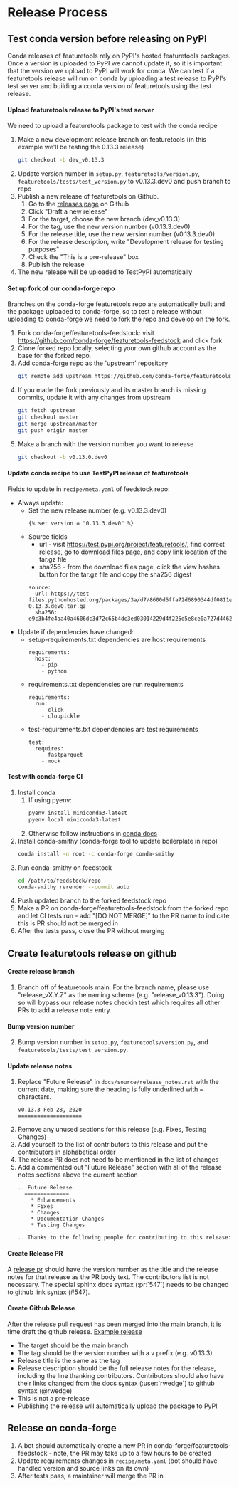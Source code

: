 # Release Process
## Test conda version before releasing on PyPI
Conda releases of featuretools rely on PyPI's hosted featuretools packages. Once a version is uploaded to PyPI we cannot update it, so it is important that the version we upload to PyPI will work for conda.  We can test if a featuretools release will run on conda by uploading a test release to PyPI's test server and building a conda version of featuretools using the test release.

#### Upload featuretools release to PyPI's test server
We need to upload a featuretools package to test with the conda recipe
1. Make a new development release branch on featuretools (in this example we'll be testing the 0.13.3 release)
    ```bash
    git checkout -b dev_v0.13.3
    ```
2. Update version number in `setup.py`, `featuretools/version.py`, `featuretools/tests/test_version.py` to v0.13.3.dev0 and push branch to repo
3. Publish a new release of featuretools on Github.
    1. Go to the [releases page](https://github.com/alteryx/featuretools/releases/) on Github
    2. Click "Draft a new release"
    3. For the target, choose the new branch (dev_v0.13.3)
    4. For the tag, use the new version number (v0.13.3.dev0)
    5. For the release title, use the new version number (v0.13.3.dev0)
    6. For the release description, write "Development release for testing purposes"
    7. Check the "This is a pre-release" box
    8. Publish the release
4. The new release will be uploaded to TestPyPI automatically

#### Set up fork of our conda-forge repo
Branches on the conda-forge featuretools repo are automatically built and the package uploaded to conda-forge, so to test a release without uploading to conda-forge we need to fork the repo and develop on the fork.
1. Fork conda-forge/featuretools-feedstock: visit https://github.com/conda-forge/featuretools-feedstock and click fork
2. Clone forked repo locally, selecting your own github account as the base for the forked repo. 
3. Add conda-forge repo as the 'upstream' repository
    ```bash
    git remote add upstream https://github.com/conda-forge/featuretools-feedstock.git
    ```
4. If you made the fork previously and its master branch is missing commits, update it with any changes from upstream
    ```bash
    git fetch upstream
    git checkout master
    git merge upstream/master
    git push origin master
    ```
5. Make a branch with the version number you want to release
    ```bash
    git checkout -b v0.13.0.dev0
    ```

#### Update conda recipe to use TestPyPI release of featuretools
Fields to update in `recipe/meta.yaml` of feedstock repo:
* Always update:
    * Set the new release number (e.g. v0.13.3.dev0)
        ```
        {% set version = "0.13.3.dev0" %}
        ```
    * Source fields
        * url - visit https://test.pypi.org/project/featuretools/, find correct release, go to download files page, and copy link location of the tar.gz file
        * sha256 - from the download files page, click the view hashes button for the tar.gz file and copy the sha256 digest
        ```
        source:
          url: https://test-files.pythonhosted.org/packages/3a/d7/8600d5ffa72d6890344df0811e8431465bcf15f2a9eade143ee34f67c1c4/featuretools-0.13.3.dev0.tar.gz
          sha256: e9c3b4fe4aa40a4606dc3d72c65b4dc3ed03014229d4f225d5e8ce0a727d4462
       ```
* Update if dependencies have changed:
    * setup-requirements.txt dependencies are host requirements
        ```
        requirements:
          host:
            - pip
            - python
        ```
    * requirements.txt dependencies are run requirements
        ```
        requirements:
          run:
            - click
            - cloupickle
        ```
    * test-requirements.txt dependencies are test requirements
        ```
        test:
          requires:
            - fastparquet
            - mock
        ```

#### Test with conda-forge CI
1. Install conda
    1. If using pyenv:
        ```bash
        pyenv install miniconda3-latest
        pyenv local miniconda3-latest
        ```
    3. Otherwise follow instructions in [conda docs](https://conda.io/projects/conda/en/latest/user-guide/install/index.html)
2. Install conda-smithy (conda-forge tool to update boilerplate in repo)
    ```bash
    conda install -n root -c conda-forge conda-smithy
    ```
3. Run conda-smithy on feedstock
    ```bash
    cd /path/to/feedstock/repo
    conda-smithy rerender --commit auto
    ```
4. Push updated branch to the forked feedstock repo
3. Make a PR on conda-forge/featuretools-feedstock from the forked repo and let CI tests run - add "[DO NOT MERGE]" to the PR name to indicate this is PR should not be merged in
4. After the tests pass, close the PR without merging

## Create featuretools release on github
#### Create release branch
1. Branch off of featuretools main. For the branch name, please use "release_vX.Y.Z" as the naming scheme (e.g. "release_v0.13.3"). Doing so will bypass our release notes checkin test which requires all other PRs to add a release note entry.

#### Bump version number
2. Bump version number in `setup.py`, `featuretools/version.py`, and `featuretools/tests/test_version.py`.

#### Update release notes
1. Replace "Future Release" in `docs/source/release_notes.rst` with the current date, making sure the heading is fully underlined with `=` characters.
    ```
    v0.13.3 Feb 28, 2020
    ====================
    ```
2. Remove any unused sections for this release (e.g. Fixes, Testing Changes)
3. Add yourself to the list of contributors to this release and put the contributors in alphabetical order
4. The release PR does not need to be mentioned in the list of changes
5. Add a commented out "Future Release" section with all of the release notes sections above the current section
    ```
    .. Future Release
      ==============
        * Enhancements
        * Fixes
        * Changes
        * Documentation Changes
        * Testing Changes

    .. Thanks to the following people for contributing to this release:
    ```


#### Create Release PR
A [release pr](https://github.com/alteryx/featuretools/pull/856) should have the version number as the title and the release notes for that release as the PR body text. The contributors list is not necessary. The special sphinx docs syntax (:pr:\`547\`) needs to be changed to github link syntax (#547).

#### Create Github Release
After the release pull request has been merged into the main branch, it is time draft the github release. [Example release](https://github.com/alteryx/featuretools/releases/tag/v0.13.3)
* The target should be the main branch
* The tag should be the version number with a v prefix (e.g. v0.13.3)
* Release title is the same as the tag
* Release description should be the full release notes for the release, including the line thanking contributors.  Contributors should also have their links changed from the docs syntax (:user:\`rwedge\`) to github syntax (@rwedge)
* This is not a pre-release
* Publishing the release will automatically upload the package to PyPI

## Release on conda-forge
1. A bot should automatically create a new PR in conda-forge/featuretools-feedstock - note, the PR may take up to a few hours to be created
2. Update requirements changes in `recipe/meta.yaml` (bot should have handled version and source links on its own)
3. After tests pass, a maintainer will merge the PR in
